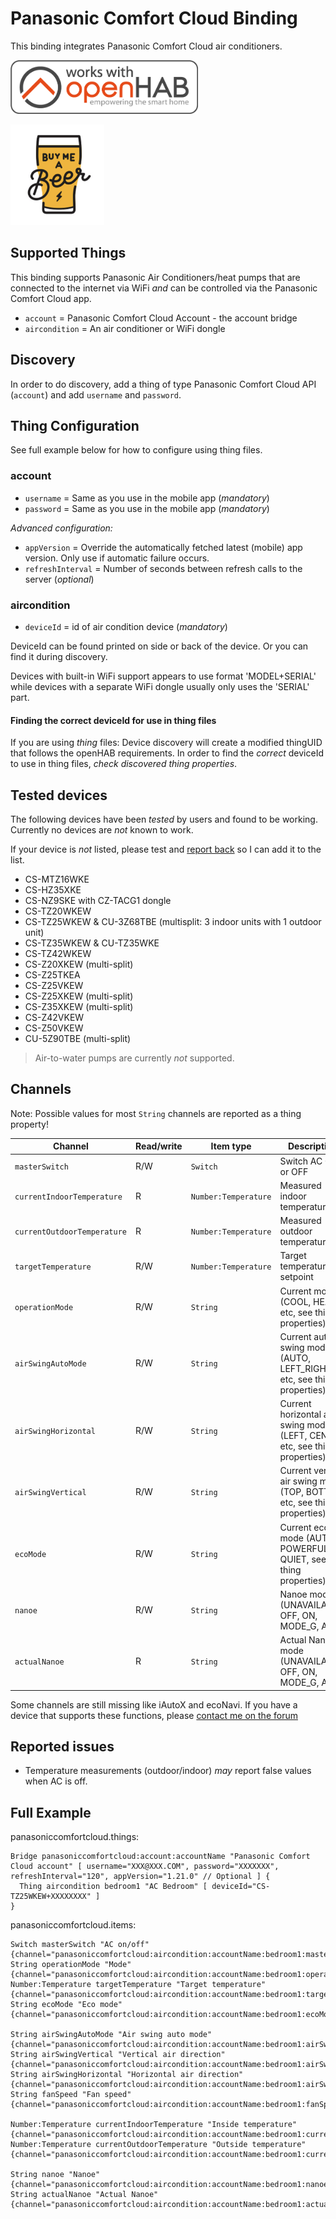 # Panasonic Comfort Cloud Binding

This binding integrates Panasonic Comfort Cloud air conditioners.

[<img src="https://github.com/seime/support-me/blob/main/openHAB_workswith.png" width=300>](https://www.openhab.org)

[<img src="https://github.com/seime/support-me/blob/main/beer_me.png" width=150>](https://buymeacoffee.com/arnes)


## Supported Things

This binding supports Panasonic Air Conditioners/heat pumps that are connected to the internet via WiFi _and_ can be
controlled via the Panasonic Comfort Cloud app.

* `account` = Panasonic Comfort Cloud Account - the account bridge
* `aircondition` = An air conditioner or WiFi dongle

## Discovery

In order to do discovery, add a thing of type Panasonic Comfort Cloud API (`account`) and add `username` and `password`.

## Thing Configuration

See full example below for how to configure using thing files.

### account

* `username` = Same as you use in the mobile app (_mandatory_)
* `password` = Same as you use in the mobile app (_mandatory_)

*Advanced configuration:*

* `appVersion` = Override the automatically fetched latest (mobile) app version. Only use if automatic failure occurs.
* `refreshInterval` = Number of seconds between refresh calls to the server (_optional_)

### aircondition

* `deviceId` = id of air condition device (_mandatory_)

DeviceId can be found printed on side or back of the device. Or you can find it during discovery.

Devices with built-in WiFi support appears to use format 'MODEL+SERIAL' while devices with a separate WiFi dongle
usually only uses the 'SERIAL' part.

#### Finding the correct deviceId for use in thing files

If you are using *thing* files: Device discovery will create a modified thingUID that follows the openHAB
requirements. In order to find the _correct_ deviceId to use in thing files, _check discovered thing properties_.

## Tested devices

The following devices have been *tested* by users and found to be working. Currently no devices are *not* known to work.

If your device is *not* listed, please test
and [report back](https://community.openhab.org/t/panasonic-comfort-cloud-binding/133848) so I can add it to the list.

* CS-MTZ16WKE
* CS-HZ35XKE
* CS-NZ9SKE with CZ-TACG1 dongle
* CS-TZ20WKEW
* CS-TZ25WKEW & CU-3Z68TBE (multisplit: 3 indoor units with 1 outdoor unit)
* CS-TZ35WKEW & CU-TZ35WKE
* CS-TZ42WKEW
* CS-Z20XKEW (multi-split)
* CS-Z25TKEA
* CS-Z25VKEW
* CS-Z25XKEW (multi-split)
* CS-Z35XKEW (multi-split)
* CS-Z42VKEW
* CS-Z50VKEW
* CU-5Z90TBE (multi-split)

> Air-to-water pumps are currently *not* supported.

## Channels

Note: Possible values for most `String` channels are reported as a thing property!

| Channel                     | Read/write | Item type            | Description                                                                |
|-----------------------------|------------|----------------------|----------------------------------------------------------------------------|
| `masterSwitch`              | R/W        | `Switch`             | Switch AC ON or OFF                                                        |
| `currentIndoorTemperature`  | R          | `Number:Temperature` | Measured indoor temperature                                                |
| `currentOutdoorTemperature` | R          | `Number:Temperature` | Measured outdoor temperature                                               |
| `targetTemperature`         | R/W        | `Number:Temperature` | Target temperature / setpoint                                              |
| `operationMode`             | R/W        | `String`             | Current mode (COOL, HEAT, etc, see thing properties)                       |
| `airSwingAutoMode`          | R/W        | `String`             | Current auto air swing mode (AUTO, LEFT_RIGHT etc, see thing properties)   |
| `airSwingHorizontal`        | R/W        | `String`             | Current horizontal air swing mode (LEFT, CENTER etc, see thing properties) |
| `airSwingVertical`          | R/W        | `String`             | Current vertical air swing mode (TOP, BOTTOM etc, see thing properties)    |
| `ecoMode`                   | R/W        | `String`             | Current eco mode (AUTO, POWERFUL, QUIET, see thing properties)             |
| `nanoe`                     | R/W        | `String`             | Nanoe mode (UNAVAILABLE, OFF, ON, MODE_G, ALL)                             |
| `actualNanoe`               | R          | `String`             | Actual Nanoe mode (UNAVAILABLE, OFF, ON, MODE_G, ALL)                      |

Some channels are still missing like iAutoX and ecoNavi. If you have a device that supports these functions, please
[contact me on the forum](https://community.openhab.org/t/panasonic-comfort-cloud-binding/133848)

## Reported issues

* Temperature measurements (outdoor/indoor) *may* report false values when AC is off.

## Full Example

panasoniccomfortcloud.things:

```
Bridge panasoniccomfortcloud:account:accountName "Panasonic Comfort Cloud account" [ username="XXX@XXX.COM", password="XXXXXXX", refreshInterval="120", appVersion="1.21.0" // Optional ] {
  Thing aircondition bedroom1 "AC Bedroom" [ deviceId="CS-TZ25WKEW+XXXXXXXX" ]
}
```

panasoniccomfortcloud.items:

```
Switch masterSwitch "AC on/off" {channel="panasoniccomfortcloud:aircondition:accountName:bedroom1:masterSwitch"}
String operationMode "Mode" {channel="panasoniccomfortcloud:aircondition:accountName:bedroom1:operationMode"}
Number:Temperature targetTemperature "Target temperature" {channel="panasoniccomfortcloud:aircondition:accountName:bedroom1:targetTemperature"}
String ecoMode "Eco mode" {channel="panasoniccomfortcloud:aircondition:accountName:bedroom1:ecoMode"}

String airSwingAutoMode "Air swing auto mode" {channel="panasoniccomfortcloud:aircondition:accountName:bedroom1:airSwingAutoMode"}
String airSwingVertical "Vertical air direction" {channel="panasoniccomfortcloud:aircondition:accountName:bedroom1:airSwingVertical"}
String airSwingHorizontal "Horizontal air direction" {channel="panasoniccomfortcloud:aircondition:accountName:bedroom1:airSwingHorizontal"}
String fanSpeed "Fan speed" {channel="panasoniccomfortcloud:aircondition:accountName:bedroom1:fanSpeed"}

Number:Temperature currentIndoorTemperature "Inside temperature" {channel="panasoniccomfortcloud:aircondition:accountName:bedroom1:currentIndoorTemperature"}
Number:Temperature currentOutdoorTemperature "Outside temperature" {channel="panasoniccomfortcloud:aircondition:accountName:bedroom1:currentOutdoorTemperature"}

String nanoe "Nanoe" {channel="panasoniccomfortcloud:aircondition:accountName:bedroom1:nanoe"}
String actualNanoe "Actual Nanoe" {channel="panasoniccomfortcloud:aircondition:accountName:bedroom1:actualNanoe"}
```

